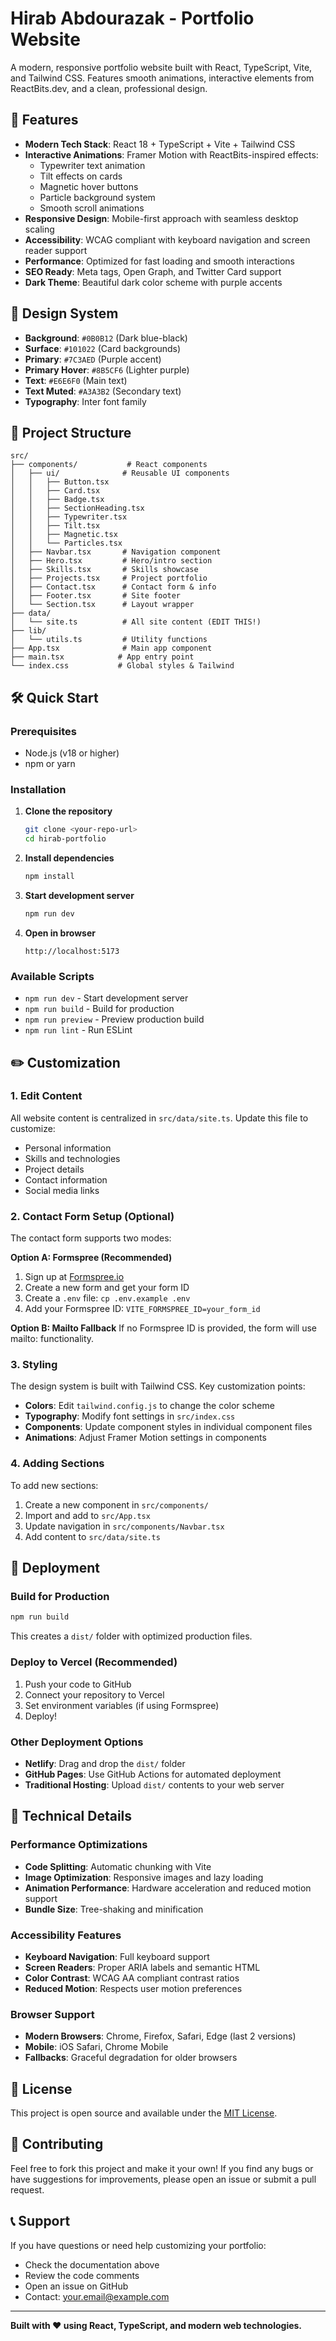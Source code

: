 # Hirab Abdourazak - Portfolio Website

A modern, responsive portfolio website built with React, TypeScript, Vite, and Tailwind CSS. Features smooth animations, interactive elements from ReactBits.dev, and a clean, professional design.

## 🚀 Features

- **Modern Tech Stack**: React 18 + TypeScript + Vite + Tailwind CSS
- **Interactive Animations**: Framer Motion with ReactBits-inspired effects:
  - Typewriter text animation
  - Tilt effects on cards
  - Magnetic hover buttons
  - Particle background system
  - Smooth scroll animations
- **Responsive Design**: Mobile-first approach with seamless desktop scaling
- **Accessibility**: WCAG compliant with keyboard navigation and screen reader support
- **Performance**: Optimized for fast loading and smooth interactions
- **SEO Ready**: Meta tags, Open Graph, and Twitter Card support
- **Dark Theme**: Beautiful dark color scheme with purple accents

## 🎨 Design System

- **Background**: `#0B0B12` (Dark blue-black)
- **Surface**: `#101022` (Card backgrounds)
- **Primary**: `#7C3AED` (Purple accent)
- **Primary Hover**: `#8B5CF6` (Lighter purple)
- **Text**: `#E6E6F0` (Main text)
- **Text Muted**: `#A3A3B2` (Secondary text)
- **Typography**: Inter font family

## 📁 Project Structure

```
src/
├── components/           # React components
│   ├── ui/              # Reusable UI components
│   │   ├── Button.tsx
│   │   ├── Card.tsx
│   │   ├── Badge.tsx
│   │   ├── SectionHeading.tsx
│   │   ├── Typewriter.tsx
│   │   ├── Tilt.tsx
│   │   ├── Magnetic.tsx
│   │   └── Particles.tsx
│   ├── Navbar.tsx       # Navigation component
│   ├── Hero.tsx         # Hero/intro section
│   ├── Skills.tsx       # Skills showcase
│   ├── Projects.tsx     # Project portfolio
│   ├── Contact.tsx      # Contact form & info
│   ├── Footer.tsx       # Site footer
│   └── Section.tsx      # Layout wrapper
├── data/
│   └── site.ts          # All site content (EDIT THIS!)
├── lib/
│   └── utils.ts         # Utility functions
├── App.tsx              # Main app component
├── main.tsx            # App entry point
└── index.css           # Global styles & Tailwind
```

## 🛠️ Quick Start

### Prerequisites

- Node.js (v18 or higher)
- npm or yarn

### Installation

1. **Clone the repository**
   ```bash
   git clone <your-repo-url>
   cd hirab-portfolio
   ```

2. **Install dependencies**
   ```bash
   npm install
   ```

3. **Start development server**
   ```bash
   npm run dev
   ```

4. **Open in browser**
   ```
   http://localhost:5173
   ```

### Available Scripts

- `npm run dev` - Start development server
- `npm run build` - Build for production
- `npm run preview` - Preview production build
- `npm run lint` - Run ESLint

## ✏️ Customization

### 1. Edit Content

All website content is centralized in `src/data/site.ts`. Update this file to customize:

- Personal information
- Skills and technologies
- Project details
- Contact information
- Social media links

### 2. Contact Form Setup (Optional)

The contact form supports two modes:

**Option A: Formspree (Recommended)**
1. Sign up at [Formspree.io](https://formspree.io)
2. Create a new form and get your form ID
3. Create a `.env` file: `cp .env.example .env`
4. Add your Formspree ID: `VITE_FORMSPREE_ID=your_form_id`

**Option B: Mailto Fallback**
If no Formspree ID is provided, the form will use mailto: functionality.

### 3. Styling

The design system is built with Tailwind CSS. Key customization points:

- **Colors**: Edit `tailwind.config.js` to change the color scheme
- **Typography**: Modify font settings in `src/index.css`
- **Components**: Update component styles in individual component files
- **Animations**: Adjust Framer Motion settings in components

### 4. Adding Sections

To add new sections:

1. Create a new component in `src/components/`
2. Import and add to `src/App.tsx`
3. Update navigation in `src/components/Navbar.tsx`
4. Add content to `src/data/site.ts`

## 🚀 Deployment

### Build for Production

```bash
npm run build
```

This creates a `dist/` folder with optimized production files.

### Deploy to Vercel (Recommended)

1. Push your code to GitHub
2. Connect your repository to Vercel
3. Set environment variables (if using Formspree)
4. Deploy!

### Other Deployment Options

- **Netlify**: Drag and drop the `dist/` folder
- **GitHub Pages**: Use GitHub Actions for automated deployment
- **Traditional Hosting**: Upload `dist/` contents to your web server

## 🔧 Technical Details

### Performance Optimizations

- **Code Splitting**: Automatic chunking with Vite
- **Image Optimization**: Responsive images and lazy loading
- **Animation Performance**: Hardware acceleration and reduced motion support
- **Bundle Size**: Tree-shaking and minification

### Accessibility Features

- **Keyboard Navigation**: Full keyboard support
- **Screen Readers**: Proper ARIA labels and semantic HTML
- **Color Contrast**: WCAG AA compliant contrast ratios
- **Reduced Motion**: Respects user motion preferences

### Browser Support

- **Modern Browsers**: Chrome, Firefox, Safari, Edge (last 2 versions)
- **Mobile**: iOS Safari, Chrome Mobile
- **Fallbacks**: Graceful degradation for older browsers

## 📄 License

This project is open source and available under the [MIT License](LICENSE).

## 🤝 Contributing

Feel free to fork this project and make it your own! If you find any bugs or have suggestions for improvements, please open an issue or submit a pull request.

## 📞 Support

If you have questions or need help customizing your portfolio:

- Check the documentation above
- Review the code comments
- Open an issue on GitHub
- Contact: [your.email@example.com](mailto:your.email@example.com)

---

**Built with ❤️ using React, TypeScript, and modern web technologies.**
